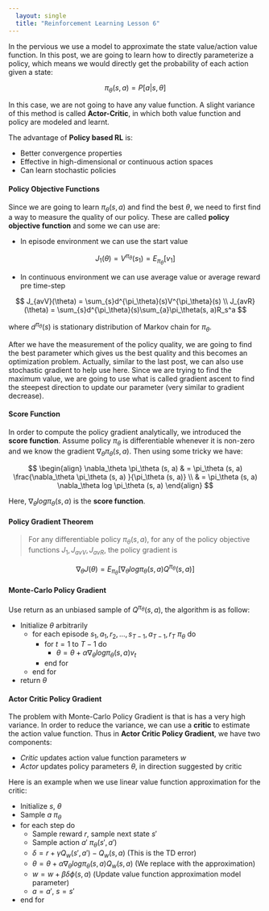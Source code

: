```yaml
---
  layout: single
  title: "Reinforcement Learning Lesson 6"
---
```

In the pervious we use a model to approximate the state value/action value function. In this post, we are going to learn how to directly parameterize a policy, which means we would directly get the probability of each action given a state:

$$
\pi_{\theta}(s ,a) = P[a|s, \theta]
$$

In this case, we are not going to have any value function. A slight variance of this method is called **Actor-Critic**, in which both value function and policy are modeled and learnt.

The advantage of **Policy based RL** is:
* Better convergence properties
* Effective in high-dimensional or continuous action spaces
* Can learn stochastic policies

#### Policy Objective Functions
Since we are going to learn $\pi_\theta (s, a)$ and find the best $\theta$, we need to first find a way to measure the quality of our policy. These are called **policy objective function** and some we can use are:
* In episode environment we can use the start value

$$
J_1(\theta) = V^{\pi_\theta}(s_1) = E_{\pi_\theta}[v_1]
$$

* In continuous environment we can use average value or average reward pre time-step

$$
J_{avV}(\theta) = \sum_{s}d^{\pi_\theta}(s)V^{\pi_\theta}(s) \\
J_{avR}(\theta) = \sum_{s}d^{\pi_\theta}(s)\sum_{a}\pi_\theta(s, a)R_s^a
$$

where $d^{\pi_\theta}(s)$ is stationary distribution of Markov chain for $\pi_\theta$.

After we have the measurement of the policy quality, we are going to find the best parameter which gives us the best quality and this becomes an optimization problem. Actually, similar to the last post, we can also use stochastic gradient to help use here. Since we are trying to find the maximum value, we are going to use what is called gradient ascent to find the steepest direction to update our parameter (very similar to gradient decrease).

#### Score Function
In order to compute the policy gradient analytically, we introduced the **score function**. Assume policy $\pi_{\theta}$ is differentiable whenever it is non-zero and we know the gradient $\nabla_\theta \pi_\theta (s, a)$. Then using some tricky we have:

$$
\begin{align}
\nabla_\theta \pi_\theta (s, a) & = \pi_\theta (s, a) \frac{\nabla_\theta \pi_\theta (s, a) }{\pi_\theta (s, a)} \\
& = \pi_\theta (s, a) \nabla_\theta log \pi_\theta (s, a)
\end{align}
$$

Here, $\nabla_\theta log \pi_\theta (s, a)$ is the **score function**.

#### Policy Gradient Theorem
> For any differentiable policy $\pi_\theta (s, a)$, for any of the policy objective functions $J_1, J_{avV}, J_{avR}$, the policy gradient is

$$
\nabla_\theta J(\theta) = E_{\pi_\theta}[\nabla_\theta log \pi_\theta (s, a) Q^{\pi_\theta} (s, a)]
$$

#### Monte-Carlo Policy Gradient
Use return as an unbiased sample of $Q^{\pi_\theta} (s, a)$, the algorithm is as follow:
* Initialize $\theta$ arbitrarily
  - for each episode ${s_1, a_1, r_2, ..., s_{T-1}, a_{T-1}, r_T} ~ \pi_\theta$ do
    - for $t = 1$ to $T - 1$ do
      - $\theta = \theta + \alpha \nabla_\theta log \pi_\theta (s, a) v_t$
    - end for
  - end for
* return $\theta$

#### Actor Critic Policy Gradient
The problem with Monte-Carlo Policy Gradient is that is has a very high variance. In order to reduce the variance, we can use a **critic** to estimate the action value function. Thus in **Actor Critic Policy Gradient**, we have two components:
* *Critic* updates action value function parameters $w$
* *Actor* updates policy parameters $\theta$, in direction suggested by critic

Here is an example when we use linear value function approximation for the critic:
* Initialize $s$, $\theta$
* Sample $a ~ \pi_\theta$
* for each step do
  - Sample reward $r$, sample next state $s'$
  - Sample action $a' ~ \pi_\theta (s', a')$
  - $\delta = r + \gamma Q_w(s', a') - Q_w(s, a)$ (This is the TD error)
  - $\theta = \theta + \alpha \nabla_\theta log \pi_\theta (s, a) Q_w(s, a)$ (We replace with the approximation)
  - $w = w + \beta \delta \phi(s, a)$ (Update value function approximation model parameter)
  - $a = a'$, $s = s'$
* end for
